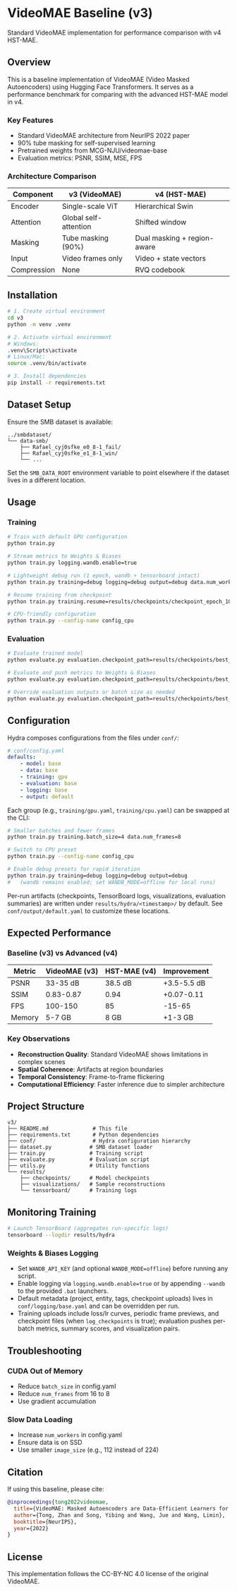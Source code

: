 # VideoMAE Baseline (v3)

Standard VideoMAE implementation for performance comparison with v4 HST-MAE.

## Overview

This is a baseline implementation of VideoMAE (Video Masked Autoencoders) using Hugging Face Transformers. It serves as a performance benchmark for comparing with the advanced HST-MAE model in v4.

### Key Features

-   Standard VideoMAE architecture from NeurIPS 2022 paper
-   90% tube masking for self-supervised learning
-   Pretrained weights from MCG-NJU/videomae-base
-   Evaluation metrics: PSNR, SSIM, MSE, FPS

### Architecture Comparison

| Component   | v3 (VideoMAE)         | v4 (HST-MAE)                |
| ----------- | --------------------- | --------------------------- |
| Encoder     | Single-scale ViT      | Hierarchical Swin           |
| Attention   | Global self-attention | Shifted window              |
| Masking     | Tube masking (90%)    | Dual masking + region-aware |
| Input       | Video frames only     | Video + state vectors       |
| Compression | None                  | RVQ codebook                |

## Installation

```bash
# 1. Create virtual environment
cd v3
python -m venv .venv

# 2. Activate virtual environment
# Windows:
.venv\Scripts\activate
# Linux/Mac:
source .venv/bin/activate

# 3. Install dependencies
pip install -r requirements.txt
```

## Dataset Setup

Ensure the SMB dataset is available:

```
../smbdataset/
└── data-smb/
    ├── Rafael_cyj0sfke_e0_8-1_fail/
    ├── Rafael_cyj0sfke_e1_8-1_win/
    └── ...
```

Set the `SMB_DATA_ROOT` environment variable to point elsewhere if the dataset lives in a different location.

## Usage

### Training

```bash
# Train with default GPU configuration
python train.py

# Stream metrics to Weights & Biases
python train.py logging.wandb.enable=true

# Lightweight debug run (1 epoch, wandb + tensorboard intact)
python train.py training=debug logging=debug output=debug data.num_workers=0

# Resume training from checkpoint
python train.py training.resume=results/checkpoints/checkpoint_epoch_100.pth

# CPU-friendly configuration
python train.py --config-name config_cpu
```

### Evaluation

```bash
# Evaluate trained model
python evaluate.py evaluation.checkpoint_path=results/checkpoints/best_model.pth

# Evaluate and push metrics to Weights & Biases
python evaluate.py evaluation.checkpoint_path=results/checkpoints/best_model.pth logging.wandb.enable=true

# Override evaluation outputs or batch size as needed
python evaluate.py evaluation.checkpoint_path=results/checkpoints/best_model.pth evaluation.results_file=results/eval_gpu.yaml evaluation.batch_size=2
```

## Configuration

Hydra composes configurations from the files under `conf/`:

```yaml
# conf/config.yaml
defaults:
    - model: base
    - data: base
    - training: gpu
    - evaluation: base
    - logging: base
    - output: default
```

Each group (e.g., `training/gpu.yaml`, `training/cpu.yaml`) can be swapped at the CLI:

```bash
# Smaller batches and fewer frames
python train.py training.batch_size=4 data.num_frames=8

# Switch to CPU preset
python train.py --config-name config_cpu

# Enable debug presets for rapid iteration
python train.py training=debug logging=debug output=debug
#   (wandb remains enabled; set WANDB_MODE=offline for local runs)
```

Per-run artifacts (checkpoints, TensorBoard logs, visualizations, evaluation summaries) are written under `results/hydra/<timestamp>/` by default. See `conf/output/default.yaml` to customize these locations.

## Expected Performance

### Baseline (v3) vs Advanced (v4)

| Metric | VideoMAE (v3) | HST-MAE (v4) | Improvement |
| ------ | ------------- | ------------ | ----------- |
| PSNR   | 33-35 dB      | 38.5 dB      | +3.5-5.5 dB |
| SSIM   | 0.83-0.87     | 0.94         | +0.07-0.11  |
| FPS    | 100-150       | 85           | -15-65      |
| Memory | 5-7 GB        | 8 GB         | +1-3 GB     |

### Key Observations

-   **Reconstruction Quality**: Standard VideoMAE shows limitations in complex scenes
-   **Spatial Coherence**: Artifacts at region boundaries
-   **Temporal Consistency**: Frame-to-frame flickering
-   **Computational Efficiency**: Faster inference due to simpler architecture

## Project Structure

```
v3/
├── README.md              # This file
├── requirements.txt       # Python dependencies
├── conf/                  # Hydra configuration hierarchy
├── dataset.py            # SMB dataset loader
├── train.py              # Training script
├── evaluate.py           # Evaluation script
├── utils.py              # Utility functions
└── results/
    ├── checkpoints/      # Model checkpoints
    ├── visualizations/   # Sample reconstructions
    └── tensorboard/      # Training logs
```

## Monitoring Training

```bash
# Launch TensorBoard (aggregates run-specific logs)
tensorboard --logdir results/hydra
```

### Weights & Biases Logging

-   Set `WANDB_API_KEY` (and optional `WANDB_MODE=offline`) before running any script.
-   Enable logging via `logging.wandb.enable=true` or by appending `--wandb` to the provided `.bat` launchers.
-   Default metadata (project, entity, tags, checkpoint uploads) lives in `conf/logging/base.yaml` and can be overridden per run.
-   Training uploads include loss/lr curves, periodic frame previews, and checkpoint files (when `log_checkpoints` is true); evaluation pushes per-batch metrics, summary scores, and visualization pairs.

## Troubleshooting

### CUDA Out of Memory

-   Reduce `batch_size` in config.yaml
-   Reduce `num_frames` from 16 to 8
-   Use gradient accumulation

### Slow Data Loading

-   Increase `num_workers` in config.yaml
-   Ensure data is on SSD
-   Use smaller `image_size` (e.g., 112 instead of 224)

## Citation

If using this baseline, please cite:

```bibtex
@inproceedings{tong2022videomae,
  title={VideoMAE: Masked Autoencoders are Data-Efficient Learners for Self-Supervised Video Pre-Training},
  author={Tong, Zhan and Song, Yibing and Wang, Jue and Wang, Limin},
  booktitle={NeurIPS},
  year={2022}
}
```

## License

This implementation follows the CC-BY-NC 4.0 license of the original VideoMAE.
